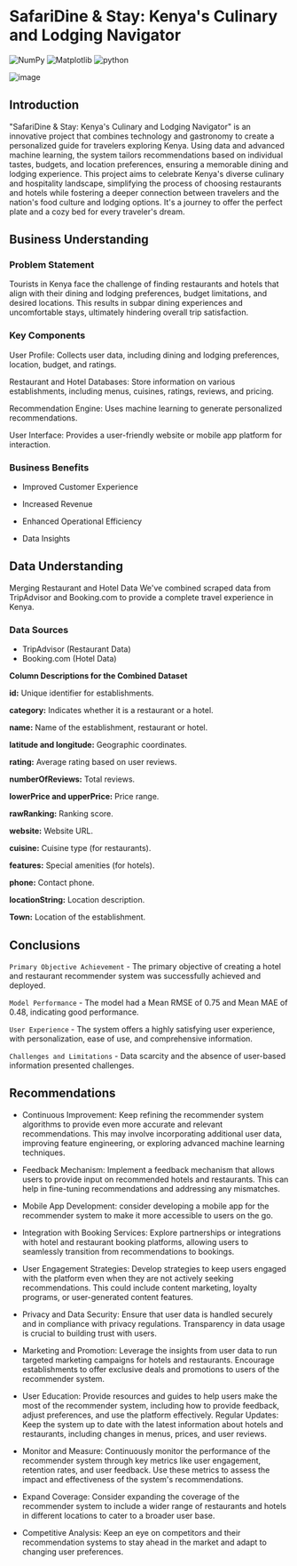 # SafariDine & Stay: Kenya's Culinary and Lodging Navigator
![NumPy](https://img.shields.io/badge/numpy-%23013243.svg?style=for-the-badge&logo=numpy&logoColor=white)  ![Matplotlib](https://img.shields.io/badge/Matplotlib-%23ffffff.svg?style=for-the-badge&logo=Matplotlib&logoColor=black)  ![python](https://img.shields.io/badge/Python-FFD43B?style=for-the-badge&logo=python&logoColor=blue)

![image](https://github.com/Ivan3864/SAFARIDINE-STAY-KENYA-THE-CULINARY-AND-LODGING-NAVIGATOR/assets/133018549/8877b82c-8198-4b29-b7d7-d2965c2e595f)
## Introduction

"SafariDine & Stay: Kenya's Culinary and Lodging Navigator" is an innovative project that combines technology and gastronomy to create a personalized guide for travelers exploring Kenya. Using data and advanced machine learning, the system tailors recommendations based on individual tastes, budgets, and location preferences, ensuring a memorable dining and lodging experience. This project aims to celebrate Kenya's diverse culinary and hospitality landscape, simplifying the process of choosing restaurants and hotels while fostering a deeper connection between travelers and the nation's food culture and lodging options. It's a journey to offer the perfect plate and a cozy bed for every traveler's dream.
## Business Understanding

### Problem Statement

Tourists in Kenya face the challenge of finding restaurants and hotels that align with their dining and lodging preferences, budget limitations, and desired locations. This results in subpar dining experiences and uncomfortable stays, ultimately hindering overall trip satisfaction.

### Key Components

User Profile: Collects user data, including dining and lodging preferences, location, budget, and ratings.

Restaurant and Hotel Databases: Store information on various establishments, including menus, cuisines, ratings, reviews, and pricing.

Recommendation Engine: Uses machine learning to generate personalized recommendations. 

User Interface: Provides a user-friendly website or mobile app platform for interaction.

### Business Benefits

- Improved Customer Experience

- Increased Revenue

- Enhanced Operational Efficiency

- Data Insights

## Data Understanding

Merging Restaurant and Hotel Data We've combined scraped data from TripAdvisor and Booking.com to provide a complete travel experience in Kenya.

### Data Sources

- TripAdvisor (Restaurant Data)
- Booking.com (Hotel Data)

**Column Descriptions for the Combined Dataset**

**id:** Unique identifier for establishments.

**category:** Indicates whether it is a restaurant or a hotel.

**name:** Name of the establishment, restaurant or hotel.

**latitude and longitude:** Geographic coordinates.

**rating:** Average rating based on user reviews.

**numberOfReviews:** Total reviews.

**lowerPrice and upperPrice:** Price range.

**rawRanking:** Ranking score.

**website:** Website URL.

**cuisine:** Cuisine type (for restaurants).

**features:** Special amenities (for hotels).

**phone:** Contact phone.

**locationString:** Location description.

**Town:** Location of the establishment.

## Conclusions

`Primary Objective Achievement` - The primary objective of creating a hotel and restaurant recommender system was successfully achieved and deployed.

`Model Performance` - The model had a Mean RMSE of 0.75 and Mean MAE of 0.48, indicating good performance.

`User Experience` - The system offers a highly satisfying user experience, with personalization, ease of use, and comprehensive information.

`Challenges and Limitations` - Data scarcity and the absence of user-based information presented challenges.

## Recommendations

- Continuous Improvement: Keep refining the recommender system algorithms to provide even more accurate and relevant recommendations. This may involve incorporating additional user data, improving feature engineering, or exploring advanced machine learning techniques.

- Feedback Mechanism: Implement a feedback mechanism that allows users to provide input on recommended hotels and restaurants. This can help in fine-tuning recommendations and addressing any mismatches.

- Mobile App Development: consider developing a mobile app for the recommender system to make it more accessible to users on the go.

- Integration with Booking Services: Explore partnerships or integrations with hotel and restaurant booking platforms, allowing users to seamlessly transition from recommendations to bookings.

- User Engagement Strategies: Develop strategies to keep users engaged with the platform even when they are not actively seeking recommendations. This could include content marketing, loyalty programs, or user-generated content features.

- Privacy and Data Security: Ensure that user data is handled securely and in compliance with privacy regulations. Transparency in data usage is crucial to building trust with users.

- Marketing and Promotion: Leverage the insights from user data to run targeted marketing campaigns for hotels and restaurants. Encourage establishments to offer exclusive deals and promotions to users of the recommender system.

- User Education: Provide resources and guides to help users make the most of the recommender system, including how to provide feedback, adjust preferences, and use the platform effectively. Regular Updates: Keep the system up to date with the latest information about hotels and restaurants, including changes in menus, prices, and user reviews.

- Monitor and Measure: Continuously monitor the performance of the recommender system through key metrics like user engagement, retention rates, and user feedback. Use these metrics to assess the impact and effectiveness of the system's recommendations.

- Expand Coverage: Consider expanding the coverage of the recommender system to include a wider range of restaurants and hotels in different locations to cater to a broader user base.

- Competitive Analysis: Keep an eye on competitors and their recommendation systems to stay ahead in the market and adapt to changing user preferences.

